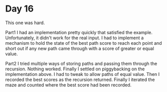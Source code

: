 # Day 16

This one was hard.

Part1 I had an implementation pretty quickly that satisfied the example. Unfortunately, it didn't work for the real input. I had to implement a mechanism to hold the state of the best path score to reach each point and short out if any new path came through with a score of greater or equal value.

Part2 I tried multiple ways of storing paths and passing them through the recursion. Nothing worked. Finally I settled on piggybacking on the implementation above. I had to tweak to allow paths of equal value. Then I recorded the best scores as the recursion returned. Finally I iterated the maze and counted where the best score had been recorded.